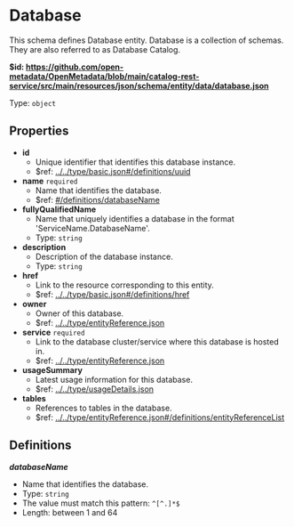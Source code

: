 # Database

This schema defines Database entity. Database is a collection of schemas. They are also referred to as Database Catalog.

<b id="httpsgithub.comopen-metadataopenmetadatablobmaincatalog-rest-servicesrcmainresourcesjsonschemaentitydatadatabase.json">&#36;id: https://github.com/open-metadata/OpenMetadata/blob/main/catalog-rest-service/src/main/resources/json/schema/entity/data/database.json</b>

Type: `object`

## Properties
 - <b id="#https://github.com/open-metadata/OpenMetadata/blob/main/catalog-rest-service/src/main/resources/json/schema/entity/data/database.json/properties/id">id</b>
	 - Unique identifier that identifies this database instance.
	 - &#36;ref: [../../type/basic.json#/definitions/uuid](#....typebasic.jsondefinitionsuuid)
 - <b id="#https://github.com/open-metadata/OpenMetadata/blob/main/catalog-rest-service/src/main/resources/json/schema/entity/data/database.json/properties/name">name</b> `required`
	 - Name that identifies the database.
	 - &#36;ref: [#/definitions/databaseName](#/definitions/databaseName)
 - <b id="#https://github.com/open-metadata/OpenMetadata/blob/main/catalog-rest-service/src/main/resources/json/schema/entity/data/database.json/properties/fullyQualifiedName">fullyQualifiedName</b>
	 - Name that uniquely identifies a database in the format 'ServiceName.DatabaseName'.
	 - Type: `string`
 - <b id="#https://github.com/open-metadata/OpenMetadata/blob/main/catalog-rest-service/src/main/resources/json/schema/entity/data/database.json/properties/description">description</b>
	 - Description of the database instance.
	 - Type: `string`
 - <b id="#https://github.com/open-metadata/OpenMetadata/blob/main/catalog-rest-service/src/main/resources/json/schema/entity/data/database.json/properties/href">href</b>
	 - Link to the resource corresponding to this entity.
	 - &#36;ref: [../../type/basic.json#/definitions/href](#....typebasic.jsondefinitionshref)
 - <b id="#https://github.com/open-metadata/OpenMetadata/blob/main/catalog-rest-service/src/main/resources/json/schema/entity/data/database.json/properties/owner">owner</b>
	 - Owner of this database.
	 - &#36;ref: [../../type/entityReference.json](#....typeentityreference.json)
 - <b id="#https://github.com/open-metadata/OpenMetadata/blob/main/catalog-rest-service/src/main/resources/json/schema/entity/data/database.json/properties/service">service</b> `required`
	 - Link to the database cluster/service where this database is hosted in.
	 - &#36;ref: [../../type/entityReference.json](#....typeentityreference.json)
 - <b id="#https://github.com/open-metadata/OpenMetadata/blob/main/catalog-rest-service/src/main/resources/json/schema/entity/data/database.json/properties/usageSummary">usageSummary</b>
	 - Latest usage information for this database.
	 - &#36;ref: [../../type/usageDetails.json](#....typeusagedetails.json)
 - <b id="#https://github.com/open-metadata/OpenMetadata/blob/main/catalog-rest-service/src/main/resources/json/schema/entity/data/database.json/properties/tables">tables</b>
	 - References to tables in the database.
	 - &#36;ref: [../../type/entityReference.json#/definitions/entityReferenceList](#....typeentityreference.jsondefinitionsentityreferencelist)


## Definitions
**_databaseName_**

 - Name that identifies the database.
 - Type: `string`
 - The value must match this pattern: `^[^.]*$`
 - Length: between 1 and 64


